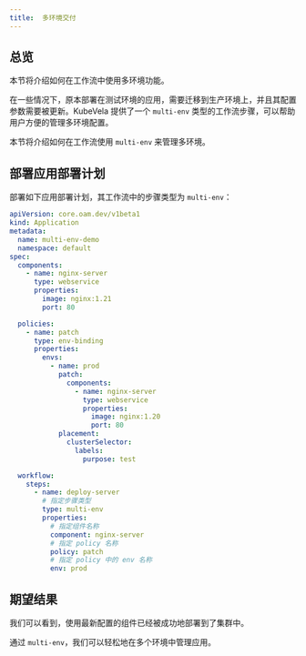 ```yaml
---
title:  多环境交付
---
```


## 总览

本节将介绍如何在工作流中使用多环境功能。

在一些情况下，原本部署在测试环境的应用，需要迁移到生产环境上，并且其配置参数需要被更新。KubeVela 提供了一个 `multi-env` 类型的工作流步骤，可以帮助用户方便的管理多环境配置。

本节将介绍如何在工作流使用 `multi-env` 来管理多环境。

## 部署应用部署计划

部署如下应用部署计划，其工作流中的步骤类型为 `multi-env`：

```yaml
apiVersion: core.oam.dev/v1beta1
kind: Application
metadata:
  name: multi-env-demo
  namespace: default
spec:
  components:
    - name: nginx-server
      type: webservice
      properties:
        image: nginx:1.21
        port: 80

  policies:
    - name: patch
      type: env-binding
      properties:
        envs:
          - name: prod
            patch:
              components:
                - name: nginx-server
                  type: webservice
                  properties:
                    image: nginx:1.20
                    port: 80
            placement:
              clusterSelector:
                labels:
                  purpose: test

  workflow:
    steps:
      - name: deploy-server
        # 指定步骤类型
        type: multi-env
        properties:
          # 指定组件名称
          component: nginx-server
          # 指定 policy 名称
          policy: patch
          # 指定 policy 中的 env 名称
          env: prod
```

## 期望结果

我们可以看到，使用最新配置的组件已经被成功地部署到了集群中。

通过 `multi-env`，我们可以轻松地在多个环境中管理应用。
